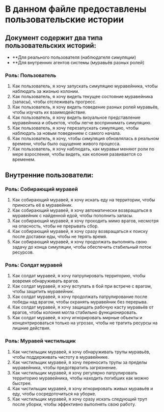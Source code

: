 
# В данном файле предоставлены пользовательские истории
## Документ содержит два типа пользовательских историй:

 - **Для реального пользователя (наблюдателя симуляции)
 - **Для внутренних агентов системы (муравьёв разных ролей)

### Роль: Пользователь
1. Как пользователь, я хочу запускать симуляцию муравейника, чтобы наблюдать за жизнью колонии.
2. Как пользователь, я хочу видеть текущее состояние муравейника (запасы), чтобы отслеживать прогресс.
3. Как пользователь, я хочу видеть поведение разных ролей муравьёв, чтобы изучать их взаимодействие.
4. Как пользователь, я хочу видеть визуальное представление муравейника и объектов, чтобы легче воспринимать симуляцию.
5. Как пользователь, я хочу перезапускать симуляцию, чтобы наблюдать за новым поведением с самого начала.
6. Как пользователь, я хочу, чтобы симуляция обновлялась в реальном времени, чтобы было ощущение живого процесса.
7. Как пользователь, я хочу наблюдать, как муравьи меняют роли по мере взросления, чтобы видеть, как колония развивается со временем.

## Внутренние пользователи:

### Роль: Собирающий муравей
1. Как собирающий муравей, я хочу искать еду на территории, чтобы приносить её в муравейник.
2. Как собирающий муравей, я хочу автоматически возвращаться в муравейник с найденной едой, чтобы пополнить запасы.
3. Как собирающий муравей, я хочу проходить мимо врагов, несмотря на опасность, чтобы не прерывать сбор.
4. Как собирающий муравей, я хочу сразу возвращаться к поиску после доставки еды, чтобы не терять время.
5. Как собирающий муравей, я хочу продолжать выполнять свою задачу до конца симуляции, чтобы обеспечить стабильный поток ресурсов.

### Роль: Солдат муравей
1. Как солдат муравей, я хочу патрулировать территорию, чтобы вовремя обнаруживать врагов.
2. Как солдат муравей, я хочу вступать в бой при встрече с врагом, чтобы защитить муравейник.
3. Как солдат муравей, я хочу продолжать патрулирование после победы над врагом, чтобы охранять муравейник без перерыва.
4. Как солдат муравей, я хочу защищать рабочую касту муравьёв от врагов, чтобы колония могла стабильно функционировать.
5. Как солдат муравей, я хочу игнорировать мирные объекты и концентрироваться только на угрозах, чтобы не тратить ресурсы на лишние действия.

### Роль: Муравей чистильщик
1. Как чистильщик муравей, я хочу обнаруживать трупы муравьёв, чтобы поддерживать чистоту в муравейнике.
2. Как чистильщик муравей, я хочу переносить трупы за пределы муравейника, чтобы предотвратить загрязнение.
3. Как чистильщик муравей, я хочу регулярно патрулировать территорию муравейника, чтобы находить погибших как можно быстрее.
4. Как чистильщик муравей, я хочу игнорировать живых муравьёв и еду, чтобы сосредоточиться на уборке.
5. Как чистильщик муравей, я хочу сразу искать следующий труп после уборки, чтобы эффективно выполнять свою работу.
